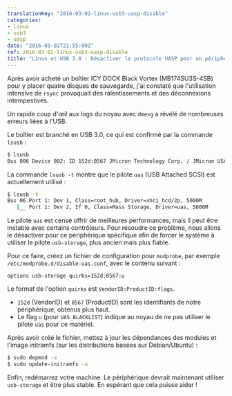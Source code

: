 ```yaml
---
translationKey: "2016-03-02-linux-usb3-uasp-disable"
categories:
- linux
- usb3
- uasp
date: "2016-03-02T21:55:00Z"
ref: 2016-03-02-linux-usb3-uasp-disable
title: "Linux et USB 3.0 : Désactiver le protocole UASP pour un périphérique"
---
```


Après avoir acheté un boîtier ICY DOCK Black Vortex (MB174SU3S-4SB) pour y placer quatre disques de sauvegarde, j'ai constaté que l'utilisation intensive de `rsync` provoquait des ralentissements et des déconnexions intempestives.

Un rapide coup d'œil aux logs du noyau avec `dmesg` a révélé de nombreuses erreurs liées à l'USB.

Le boîtier est branché en USB 3.0, ce qui est confirmé par la commande `lsusb` :

```bash
$ lsusb
Bus 006 Device 002: ID 152d:0567 JMicron Technology Corp. / JMicron USA Technology Corp. JMS567 SATA 6Gb/s bridge
```

La commande `lsusb -t` montre que le pilote `uas` (USB Attached SCSI) est actuellement utilisé :

```bash
$ lsusb -t
Bus 06.Port 1: Dev 1, Class=root_hub, Driver=xhci_hcd/2p, 5000M
   |__ Port 1: Dev 2, If 0, Class=Mass Storage, Driver=uas, 5000M
```

Le pilote `uas` est censé offrir de meilleures performances, mais il peut être instable avec certains contrôleurs. Pour résoudre ce problème, nous allons le désactiver pour ce périphérique spécifique afin de forcer le système à utiliser le pilote `usb-storage`, plus ancien mais plus fiable.

Pour ce faire, créez un fichier de configuration pour `modprobe`, par exemple `/etc/modprobe.d/disable-uas.conf`, avec le contenu suivant :

```
options usb-storage quirks=152d:0567:u
```

Le format de l'option `quirks` est `VendorID:ProductID:flags`.
- `152d` (VendorID) et `0567` (ProductID) sont les identifiants de notre périphérique, obtenus plus haut.
- Le flag `u` (pour `UAS_BLACKLIST`) indique au noyau de ne pas utiliser le pilote `uas` pour ce matériel.

Après avoir créé le fichier, mettez à jour les dépendances des modules et l'image initramfs (sur les distributions basées sur Debian/Ubuntu) :

```bash
$ sudo depmod -a
$ sudo update-initramfs -u
```

Enfin, redémarrez votre machine. Le périphérique devrait maintenant utiliser `usb-storage` et être plus stable. En espérant que cela puisse aider !